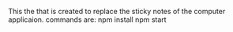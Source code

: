 This the that is created to replace the sticky notes of the computer applicaion.
commands are:
npm install
npm start
